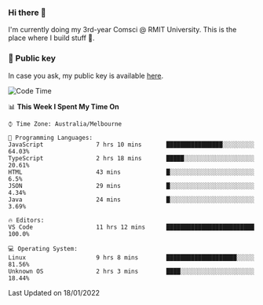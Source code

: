 ### Hi there 👋

I'm currently doing my 3rd-year Comsci @ RMIT University. This is the place where I build stuff 👀. 

### 🔑 Public key

In case you ask, my public key is available [here](https://public.auspham.dev/).

<!--START_SECTION:waka-->
![Code Time](http://img.shields.io/badge/Code%20Time-759%20hrs%2051%20mins-blue)

📊 **This Week I Spent My Time On** 

```text
⌚︎ Time Zone: Australia/Melbourne

💬 Programming Languages: 
JavaScript               7 hrs 10 mins       ████████████████░░░░░░░░░   64.03% 
TypeScript               2 hrs 18 mins       █████░░░░░░░░░░░░░░░░░░░░   20.61% 
HTML                     43 mins             █░░░░░░░░░░░░░░░░░░░░░░░░   6.5% 
JSON                     29 mins             █░░░░░░░░░░░░░░░░░░░░░░░░   4.34% 
Java                     24 mins             █░░░░░░░░░░░░░░░░░░░░░░░░   3.69%

🔥 Editors: 
VS Code                  11 hrs 12 mins      █████████████████████████   100.0%

💻 Operating System: 
Linux                    9 hrs 8 mins        ████████████████████░░░░░   81.56% 
Unknown OS               2 hrs 3 mins        ████░░░░░░░░░░░░░░░░░░░░░   18.44%

```


 Last Updated on 18/01/2022
<!--END_SECTION:waka-->

<!--
**rockmanvnx6/rockmanvnx6** is a ✨ _special_ ✨ repository because its `README.md` (this file) appears on your GitHub profile.

Here are some ideas to get you started:

- 🔭 I’m currently working on ...
- 🌱 I’m currently learning ...
- 👯 I’m looking to collaborate on ...
- 🤔 I’m looking for help with ...
- 💬 Ask me about ...
- 📫 How to reach me: ...
- 😄 Pronouns: ...
- ⚡ Fun fact: ...
-->
